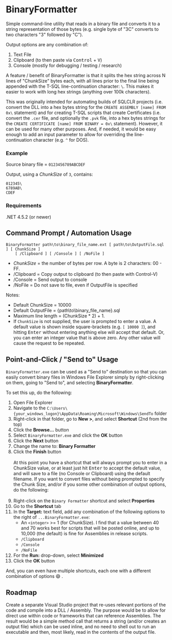 # BinaryFormatter

Simple command-line utility that reads in a binary file and converts it to a string representation of those bytes (e.g. single byte of "3C" converts to two characters "3" followed by "C").

Output options are any combination of:

1. Text File
1. Clipboard (to then paste via <kbd>Control</kbd> + <kbd>V</kbd>)
1. Console (mostly for debugging / testing / research)


A feature / benefit of BinaryFormatter is that it splits the hex string
across N lines of "ChunkSize" bytes each, with all lines prior to the
final line being appended with the T-SQL line-continuation character: `\`. This makes it easier to work with long hex strings (anything over 100k characters).

This was originally intended for automating builds of SQLCLR projects (i.e. convert the DLL into a hex bytes string for the `CREATE ASSEMBLY [name] FROM 0x\` statement) and for creating T-SQL scripts that create Certificates (i.e. convert the `.cer` file, and optionally the `.pvk` file, into a hex bytes strings for the `CREATE CERTIFICATE [name] FROM BINARY = 0x\` statement). However, it can be used for many other purposes. And, if needed, it would be easy enough to add an input parameter to allow for overriding the line-continuation character (e.g. `^` for DOS).

### Example

Source binary file = `0123456789ABCDEF`

Output, using a _ChunkSize_ of `3`, contains:

```
012345\
6789AB\
CDEF
```

### Requirements

.NET 4.5.2 (or newer)

## Command Prompt / Automation Usage


```
BinaryFormatter path\to\binary_file_name.ext [ path\to\OutputFile.sql ] [ ChunkSize ]
	[ /Clipboard ] [ /Console ] [ /NoFile ]
```

* _ChunkSize_ = the number of bytes per row. A byte is 2 characters: 00 - FF.
* /Clipboard = Copy output to clipboard (to then paste with Control-V)
* /Console = Send output to console
* /NoFile = Do not save to file, even if OutputFile is specified

Notes:

* Default ChunkSize = 10000
* Default OutputFile = {path\\to\\binary\_file\_name}.sql
* Maximum line length = (ChunkSize * 2) + 1.
* If `ChunkSize` is not supplied, the user is prompted to enter a value. A default value is shown inside square-brackets (e.g. `[ 10000 ]`), and hitting <kbd>Enter</kbd> without entering anything else will accept that default. Or, you can enter an integer value that is above zero. Any other value will cause the request to be repeated.


## Point-and-Click / "Send to" Usage

`BinaryFormatter.exe` can be used as a "Send to" destination so that you can easily convert binary files in Windows File Explorer simply by right-clicking on them, going to "Send to", and selecting **BinaryFormatter**.

To set this up, do the following:

1. Open File Explorer
1. Navigate to the `C:\Users\{your_windows_logon}\AppData\Roaming\Microsoft\Windows\SendTo` folder
1. Right-click in that folder, go to **New &gt;**, and select **Shortcut** (2nd from the top)
1. Click the **Browse...** button
1. Select `BinaryFormatter.exe` and click the **OK** button
1. Click the **Next** button
1. Change the name to: **Binary Formatter**
1. Click the **Finish** button
    <br><br>
  At this point you have a shortcut that will always prompt you to enter in a ChunkSize value, or at least just hit <kbd>Enter</kbd> to accept the default value, and will save to a file (no Console or Clipboard) using the default filename. If you want to convert files without being prompted to specify the Chunk Size, and/or if you some other combination of output options, do the following:<br><br>
1. Right-click on the `Binary Formatter` shortcut and select **Properties**
1. Go to the **Shortcut** tab
1. In the **Target:** text field, add any combination of the following options to the right of `...BinaryFormatter.exe`:
    * An `<integer>` &gt;= 1 (for ChunkSize).  I find that a value between 40 and 70 works best for scripts that will be posted online, and up to 10,000 (the default) is fine for Assemblies in release scripts.
    * `/Clipboard`
    * `/Console`
    * `/NoFile`
1. For the **Run:** drop-down, select **Minimized**
1. Click the **OK** button

And, you can even have multiple shortcuts, each one with a different combination of options :smile: .


## Roadmap

Create a separate Visual Studio project that re-uses relevant portions of the code and compile into a DLL / Assembly. The purpose would be to allow for direct use within code or frameworks that can reference Assemblies. The result would be a simple method call that returns a string (and/or creates an output file) which can be used inline, and no need to shell out to run an executable and then, most likely, read in the contents of the output file.
